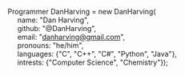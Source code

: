Programmer DanHarving = new DanHarving(<br>
&nbsp;&nbsp;&nbsp;&nbsp;  name: "Dan Harving",<br>
&nbsp;&nbsp;&nbsp;&nbsp;  github: "@DanHarving",<br>
&nbsp;&nbsp;&nbsp;&nbsp;  email: "danharving@gmail.com",<br>
&nbsp;&nbsp;&nbsp;&nbsp;  pronouns: "he/him",<br>
&nbsp;&nbsp;&nbsp;&nbsp;  languages: {"C", "C++", "C#", "Python", "Java"},<br>
&nbsp;&nbsp;&nbsp;&nbsp;  intrests: {"Computer Science", "Chemistry"});
